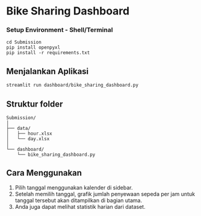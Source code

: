 # Bike Sharing Dashboard

### Setup Environment - Shell/Terminal
```
cd Submission
pip install openpyxl
pip install -r requirements.txt
```

## Menjalankan Aplikasi

```bash
streamlit run dashboard/bike_sharing_dashboard.py
```
## Struktur folder
```
Submission/
│
├── data/
│   ├── hour.xlsx
│   └── day.xlsx
│
└── dashboard/
    └── bike_sharing_dashboard.py
```

## Cara Menggunakan
1. Pilih tanggal menggunakan kalender di sidebar.
2. Setelah memilih tanggal, grafik jumlah penyewaan sepeda per jam untuk tanggal tersebut akan ditampilkan di bagian utama.
3. Anda juga dapat melihat statistik harian dari dataset.
